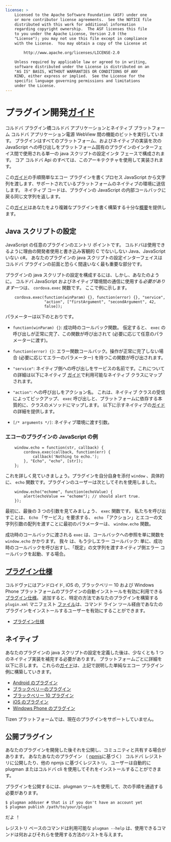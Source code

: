 ```yaml
---
license: >
    Licensed to the Apache Software Foundation (ASF) under one
    or more contributor license agreements.  See the NOTICE file
    distributed with this work for additional information
    regarding copyright ownership.  The ASF licenses this file
    to you under the Apache License, Version 2.0 (the
    "License"); you may not use this file except in compliance
    with the License.  You may obtain a copy of the License at

        http://www.apache.org/licenses/LICENSE-2.0

    Unless required by applicable law or agreed to in writing,
    software distributed under the License is distributed on an
    "AS IS" BASIS, WITHOUT WARRANTIES OR CONDITIONS OF ANY
    KIND, either express or implied.  See the License for the
    specific language governing permissions and limitations
    under the License.
---
```


# プラグイン開発<a href="../../../index.html">ガイド</a>

コルドバ プラグイン橋コルドバ アプリケーションとネイティブ プラットフォーム コルドバ アプリケーション電源 WebView 間の機能のビットを実行しています。 プラグインはすべてのプラットフォーム、およびネイティブの実装を次の JavaScript への呼び出しをプラットフォーム固有のプラグインのインターフェイス間で使用される単一の java スクリプトの設定インタ フェースで構成されます。 コア コルドバ Api のすべては、このアーキテクチャを使用して実装されます。

この<a href="../../../index.html">ガイド</a>の手順簡単なエコー プラグインを書くプロセス JavaScript から文字列を渡します、サポートされているプラットフォームのネイティブの環境に送信します。 ネイティブ コードは、プラグインの JavaScript の内部コールバックに戻る同じ文字列を返します。

この<a href="../../../index.html">ガイド</a>はあなたをより複雑なプラグインを書く構築する十分な<a href="../../overview/index.html">概要</a>を提供します。

## Java スクリプトの設定

JavaScript の任意のプラグインのエントリ ポイントです。 コルドバは使用できるように理由の開発者使用と書き込み客観的 C でないしない Java、JavaScript いない c#。 あなたのプラグインの java スクリプトの設定インターフェイスはコルドバ プラグインの前面と恐らく間違いなく最も重要な部分です。

プラグインの java スクリプトの設定を構成するには、しかし、あなたのように。 コルドバ JavaScript およびネイティブ環境間の通信に使用する*必要があります*一つは、 `cordova.exec` 関数です。 ここで例に示します。

        cordova.exec(function(winParam) {}, function(error) {}, "service",
                     "action", ["firstArgument", "secondArgument", 42,
                     false]);
    

パラメーターは以下のとおりです。

*   `function(winParam) {}`: 成功時のコールバック関数。 仮定すると、 `exec` の呼び出しが正常に完了、この関数が呼び出されて (必要に応じて任意のパラメーターに渡す)。

*   `function(error) {}`: エラー関数コールバック。操作が正常に完了しない場合 (必要に応じてエラーのパラメーター) を持つこの関数が呼び出されます。

*   `"service"`: ネイティブ側への呼び出しをサービスの名前です。これについての詳細は以下にネイティブ <a href="../../../index.html">ガイド</a>で利用可能なネイティブ クラスにマップされます。

*   `"action"`: への呼び出しをアクション名。 これは、ネイティブ クラスの受信によってピックアップ、 `exec` 呼び出しと、プラットフォームに依存する本質的に、クラスのメソッドにマップします。 以下に示すネイティブの<a href="../../../index.html">ガイド</a>の詳細を提供します。

*   `[/* arguments */]`: ネイティブ環境に渡す引数。

### エコーのプラグインの JavaScript の例

        window.echo = function(str, callback) {
            cordova.exec(callback, function(err) {
                callback('Nothing to echo.');
            }, "Echo", "echo", [str]);
        };
    

これを詳しく見ていきましょう。プラグインを自分自身を添付 `window` 、具体的に、 `echo` 関数です。プラグインのユーザーは次としてそれを使用しました。

        window.echo("echome", function(echoValue) {
            alert(echoValue == "echome"); // should alert true.
        });
    

最初に、最後の 3 つの引数を見てみましょう、 `exec` 関数です。 私たちを呼び出すことは、 `Echo` 「サービス」を要求する、 `echo` 「アクション」とエコーの文字列引数の配列を渡すことに最初のパラメーターは、 `window.echo` 関数。

成功時のコールバックに渡される `exec` は、コールバックへの参照を単に関数を `window.echo` かかります。 我々 は、もう少しエラー コールバック: 単に、成功時のコールバックを呼び出すし、「既定」の文字列を渡すネイティブ側エラー コールバックを起動、する場合。

## <a href="../../../plugin_ref/spec.html">プラグイン仕様</a>

コルドヴァにはアンドロイド, iOS の, ブラックベリー 10 および Windows Phone プラットフォームのプラグインの自動インストールを有効に利用できる<a href="../../../plugin_ref/spec.html">プラグイン仕様</a>。 追加すると、特定の方法であなたのプラグインを構築する `plugin.xml` マニフェスト <a href="../../../cordova/file/fileobj/fileobj.html">ファイル</a>は、コマンド ライン ツール経由であなたのプラグインをインストールするユーザーを有効にすることができます。

*   <a href="../../../plugin_ref/spec.html">プラグイン仕様</a>

## ネイティブ

あなたのプラグインの java スクリプトの設定を定義した後は、少なくとも 1 つのネイティブ実装を補完する必要があります。 プラットフォームごとに詳細を以下に示します。 これらの<a href="../../../index.html">ガイド</a>は、上記で説明した単純なエコー プラグイン例に構築していきます。

*   <a href="../../platforms/android/plugin.html">Android のプラグイン</a>
*   <a href="../../platforms/blackberry/plugin.html">ブラックベリーのプラグイン</a>
*   <a href="../../platforms/blackberry10/plugin.html">ブラックベリー 10 プラグイン</a>
*   <a href="../../platforms/ios/plugin.html">iOS のプラグイン</a>
*   <a href="../../platforms/wp8/plugin.html">Windows Phone のプラグイン</a>

Tizen プラットフォームでは、現在のプラグインをサポートしていません。

## 公開プラグイン

あなたのプラグインを開発した後それを公開し、コミュニティと共有する場合があります。 あなたあなたのプラグイン （ [npmjs][1]に基づく） コルドバ レジストリに公開したり、他の npmjs に基づくレジストリ。 ユーザーは自動的に plugman またはコルドバ cli を使用してそれをインストールすることができます。

 [1]: https://github.com/isaacs/npmjs.org

プラグインを公開するには、plugman ツールを使用して、次の手順を通過する必要があります。

    $ plugman adduser # that is if you don't have an account yet
    $ plugman publish /path/to/your/plugin
    

だよ ！

レジストリ ベースのコマンドは利用可能な `plugman --help` は、使用できるコマンドは何およびそれらを使用する方法のリストを与えます。